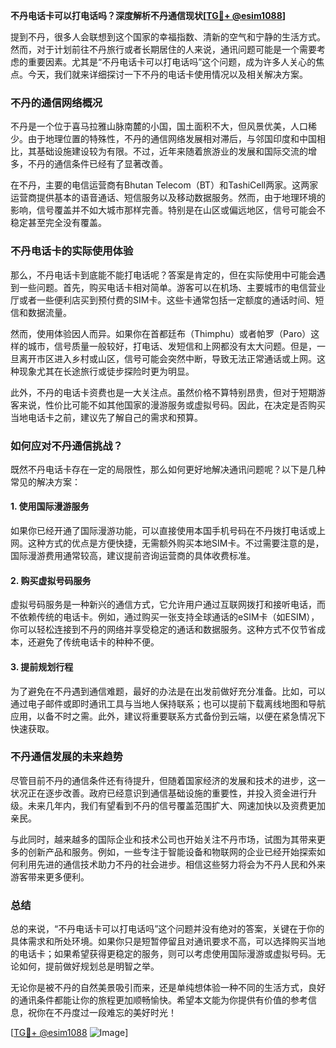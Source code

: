 **不丹电话卡可以打电话吗？深度解析不丹通信现状[[TG💪+ @esim1088](https://t.me/s/esim1088)]**

提到不丹，很多人会联想到这个国家的幸福指数、清新的空气和宁静的生活方式。然而，对于计划前往不丹旅行或者长期居住的人来说，通讯问题可能是一个需要考虑的重要因素。尤其是“不丹电话卡可以打电话吗”这个问题，成为许多人关心的焦点。今天，我们就来详细探讨一下不丹的电话卡使用情况以及相关解决方案。

### 不丹的通信网络概况

不丹是一个位于喜马拉雅山脉南麓的小国，国土面积不大，但风景优美，人口稀少。由于地理位置的特殊性，不丹的通信网络发展相对滞后，与邻国印度和中国相比，其基础设施建设较为有限。不过，近年来随着旅游业的发展和国际交流的增多，不丹的通信条件已经有了显著改善。

在不丹，主要的电信运营商有Bhutan Telecom（BT）和TashiCell两家。这两家运营商提供基本的语音通话、短信服务以及移动数据服务。然而，由于地理环境的影响，信号覆盖并不如大城市那样完善。特别是在山区或偏远地区，信号可能会不稳定甚至完全没有覆盖。

### 不丹电话卡的实际使用体验

那么，不丹电话卡到底能不能打电话呢？答案是肯定的，但在实际使用中可能会遇到一些问题。首先，购买电话卡相对简单。游客可以在机场、主要城市的电信营业厅或者一些便利店买到预付费的SIM卡。这些卡通常包括一定额度的通话时间、短信和数据流量。

然而，使用体验因人而异。如果你在首都廷布（Thimphu）或者帕罗（Paro）这样的城市，信号质量一般较好，打电话、发短信和上网都没有太大问题。但是，一旦离开市区进入乡村或山区，信号可能会突然中断，导致无法正常通话或上网。这种现象尤其在长途旅行或徒步探险时更为明显。

此外，不丹的电话卡资费也是一大关注点。虽然价格不算特别昂贵，但对于短期游客来说，性价比可能不如其他国家的漫游服务或虚拟号码。因此，在决定是否购买当地电话卡之前，建议先了解自己的需求和预算。

### 如何应对不丹通信挑战？

既然不丹电话卡存在一定的局限性，那么如何更好地解决通讯问题呢？以下是几种常见的解决方案：

#### 1. 使用国际漫游服务
如果你已经开通了国际漫游功能，可以直接使用本国手机号码在不丹拨打电话或上网。这种方式的优点是方便快捷，无需额外购买本地SIM卡。不过需要注意的是，国际漫游费用通常较高，建议提前咨询运营商的具体收费标准。

#### 2. 购买虚拟号码服务
虚拟号码服务是一种新兴的通信方式，它允许用户通过互联网拨打和接听电话，而不依赖传统的电话卡。例如，通过购买一张支持全球通话的eSIM卡（如ESIM），你可以轻松连接到不丹的网络并享受稳定的通话和数据服务。这种方式不仅节省成本，还避免了传统电话卡的种种不便。

#### 3. 提前规划行程
为了避免在不丹遇到通信难题，最好的办法是在出发前做好充分准备。比如，可以通过电子邮件或即时通讯工具与当地人保持联系；也可以提前下载离线地图和导航应用，以备不时之需。此外，建议将重要联系方式备份到云端，以便在紧急情况下快速获取。

### 不丹通信发展的未来趋势

尽管目前不丹的通信条件还有待提升，但随着国家经济的发展和技术的进步，这一状况正在逐步改善。政府已经意识到通信基础设施的重要性，并投入资金进行升级。未来几年内，我们有望看到不丹的信号覆盖范围扩大、网速加快以及资费更加亲民。

与此同时，越来越多的国际企业和技术公司也开始关注不丹市场，试图为其带来更多的创新产品和服务。例如，一些专注于智能设备和物联网的企业已经开始探索如何利用先进的通信技术助力不丹的社会进步。相信这些努力将会为不丹人民和外来游客带来更多便利。

### 总结

总的来说，“不丹电话卡可以打电话吗”这个问题并没有绝对的答案，关键在于你的具体需求和所处环境。如果你只是短暂停留且对通讯要求不高，可以选择购买当地的电话卡；如果希望获得更稳定的服务，则可以考虑使用国际漫游或虚拟号码。无论如何，提前做好规划总是明智之举。

无论你是被不丹的自然美景吸引而来，还是单纯想体验一种不同的生活方式，良好的通讯条件都能让你的旅程更加顺畅愉快。希望本文能为你提供有价值的参考信息，祝你在不丹度过一段难忘的美好时光！

[[TG💪+ @esim1088](https://t.me/s/esim1088) ![Image](https://i.postimg.cc/4NQfJmqS/Snipaste-2025-05-13-00-14-12.png)]